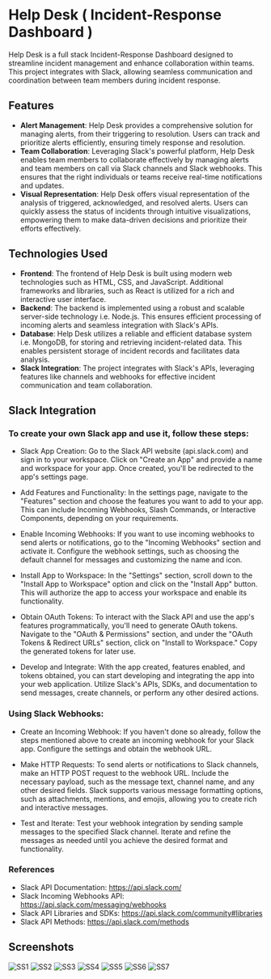# Help Desk ( Incident-Response Dashboard )

Help Desk is a full stack Incident-Response Dashboard designed to streamline incident management and enhance collaboration within teams. This project integrates with Slack, allowing seamless communication and coordination between team members during incident response.

## Features
* **Alert Management**: Help Desk provides a comprehensive solution for managing alerts, from their triggering to resolution. Users can track and prioritize alerts efficiently, ensuring timely response and resolution.
* **Team Collaboration**: Leveraging Slack's powerful platform, Help Desk enables team members to collaborate effectively by managing alerts and team members on call via Slack channels and Slack webhooks. This ensures that the right individuals or teams receive real-time notifications and updates.
* **Visual Representation**: Help Desk offers visual representation of the analysis of triggered, acknowledged, and resolved alerts. Users can quickly assess the status of incidents through intuitive visualizations, empowering them to make data-driven decisions and prioritize their efforts effectively.

## Technologies Used
* **Frontend**: The frontend of Help Desk is built using modern web technologies such as HTML, CSS, and JavaScript. Additional frameworks and libraries, such as React is utilized for a rich and interactive user interface.
* **Backend**: The backend is implemented using a robust and scalable server-side technology i.e. Node.js. This ensures efficient processing of incoming alerts and seamless integration with Slack's APIs.
* **Database**: Help Desk utilizes a reliable and efficient database system i.e. MongoDB, for storing and retrieving incident-related data. This enables persistent storage of incident records and facilitates data analysis.
* **Slack Integration**: The project integrates with Slack's APIs, leveraging features like channels and webhooks for effective incident communication and team collaboration.

## Slack Integration

### To create your own Slack app and use it, follow these steps:

* Slack App Creation: Go to the Slack API website (api.slack.com) and sign in to your workspace. Click on "Create an App" and provide a name and workspace for your app. Once created, you'll be redirected to the app's settings page.

* Add Features and Functionality: In the settings page, navigate to the "Features" section and choose the features you want to add to your app. This can include Incoming Webhooks, Slash Commands, or Interactive Components, depending on your requirements.

* Enable Incoming Webhooks: If you want to use incoming webhooks to send alerts or notifications, go to the "Incoming Webhooks" section and activate it. Configure the webhook settings, such as choosing the default channel for messages and customizing the name and icon.

* Install App to Workspace: In the "Settings" section, scroll down to the "Install App to Workspace" option and click on the "Install App" button. This will authorize the app to access your workspace and enable its functionality.

* Obtain OAuth Tokens: To interact with the Slack API and use the app's features programmatically, you'll need to generate OAuth tokens. Navigate to the "OAuth & Permissions" section, and under the "OAuth Tokens & Redirect URLs" section, click on "Install to Workspace." Copy the generated tokens for later use.

* Develop and Integrate: With the app created, features enabled, and tokens obtained, you can start developing and integrating the app into your web application. Utilize Slack's APIs, SDKs, and documentation to send messages, create channels, or perform any other desired actions.

### Using Slack Webhooks:

* Create an Incoming Webhook: If you haven't done so already, follow the steps mentioned above to create an incoming webhook for your Slack app. Configure the settings and obtain the webhook URL.

* Make HTTP Requests: To send alerts or notifications to Slack channels, make an HTTP POST request to the webhook URL. Include the necessary payload, such as the message text, channel name, and any other desired fields. Slack supports various message formatting options, such as attachments, mentions, and emojis, allowing you to create rich and interactive messages.

* Test and Iterate: Test your webhook integration by sending sample messages to the specified Slack channel. Iterate and refine the messages as needed until you achieve the desired format and functionality.

### References

* Slack API Documentation: https://api.slack.com/
* Slack Incoming Webhooks API: https://api.slack.com/messaging/webhooks
* Slack API Libraries and SDKs: https://api.slack.com/community#libraries
* Slack API Methods: https://api.slack.com/methods

## Screenshots


![SS1](https://github.com/Siddharth-Rai-06/Help-Desk-Incident-Response-Dashboard/assets/90500795/2a4248e7-4981-4b0c-b1bf-bd39f4f3f4e6)
![SS2](https://github.com/Siddharth-Rai-06/Help-Desk-Incident-Response-Dashboard/assets/90500795/d55b6c6a-0b70-4730-90fa-adea0fecb958)
![SS3](https://github.com/Siddharth-Rai-06/Help-Desk-Incident-Response-Dashboard/assets/90500795/f6db7ea9-11ca-4b99-848a-188a9feac0ce)
![SS4](https://github.com/Siddharth-Rai-06/Help-Desk-Incident-Response-Dashboard/assets/90500795/f4be35e5-e8c1-4233-b4b8-4edef4f72321)
![SS5](https://github.com/Siddharth-Rai-06/Help-Desk-Incident-Response-Dashboard/assets/90500795/4d9056cb-256c-4bb1-9064-4c3995a4e21d)
![SS6](https://github.com/Siddharth-Rai-06/Help-Desk-Incident-Response-Dashboard/assets/90500795/e2529095-f55b-4b30-8e43-7044665303f9)
![SS7](https://github.com/Siddharth-Rai-06/Help-Desk-Incident-Response-Dashboard/assets/90500795/cab3976e-8ad2-488f-b551-b85c1e6eb9f5)


